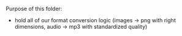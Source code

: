 Purpose of this folder:
- hold all of our format conversion logic (images -> png with right dimensions, audio -> mp3 with standardized quality)
